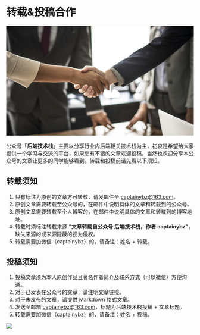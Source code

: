 # 转载&投稿合作

![](./img/agreement.jpg)

公众号「**后端技术栈**」主要以分享行业内后端相关技术栈为主，初衷是希望给大家提供一个学习与交流的平台，如果您有不错的文章欢迎投稿，当然也欢迎分享本公众号的文章让更多的同学能够看到。转载和投稿前请先看以下须知。

## 转载须知

1. 只有标注为原创的文章方可转载，请发邮件至 captainybz@163.com。
2. 原创文章需要转载至公众号的，在邮件中说明具体的文章和转载到的公众号。
3. 原创文章需要转载至个人博客的，在邮件中说明具体的文章和转载到的博客地址。
4. 转载时须标注转载来源 **“文章转载自公众号 后端技术栈，作者 captainybz”**，缺失来源的或来源隐蔽的视为侵权。
5. 转载需要加微信（captainybz）的，请备注：姓名 + 转载。

## 投稿须知

1. 投稿文章须为本人原创作品且著名作者简介及联系方式（可以微信）方便沟通。
2. 对于已发表在公众号的文章，请注明文章链接。
3. 对于未发布的文章，请提供 Markdown 格式文章。
4. 发送至邮箱 captainybz@163.com，标题为后端技术栈投稿 + 文章标题。
5. 转载需要加微信（captainybz）的，请备注：姓名 + 投稿。

![](./img/weixin_bottom.jpg)
